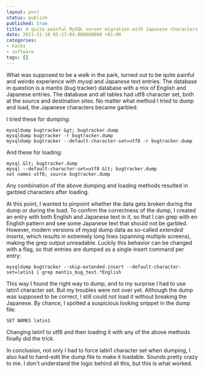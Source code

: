 ```yaml
---
layout: post
status: publish
published: true
title: A quite painful MySQL server migration with Japanese characters and utf-8
date: 2011-11-18 05:27:04.000000000 +01:00
categories:
- hacks
- software
tags: []
---
```

What was supposed to be a walk in the park, turned out to be quite painful and weirdo experience with mysql and Japanese text entries. The database in question is a mantis (bug tracker) database with a mix of English and Japanese entries. The database and all tables had utf8 character set, both at the source and destination sites. No matter what method I tried to dump and load, the Japanese characters became garbled.

I tried these for dumping:

```
mysqldump bugtracker &gt; bugtracker.dump
mysqldump bugtracker -r bugtracker.dump
mysqldump bugtracker --default-character-set=utf8 -r bugtracker.dump
```

And these for loading:

```
mysql &lt; bugtracker.dump
mysql --default-character-set=utf8 &lt; bugtracker.dump
set names utf8; source bugtracker.dump
```

Any combination of the above dumping and loading methods resulted in garbled characters after loading.

At this point, I wanted to pinpoint whether the data gets broken during the dump or during the load. To confirm the correctness of the dump, I created an entry with both English and Japanese text in it, so that I can grep with en English pattern and see some Japanese text that should not be garbled. However, modern versions of mysql dump data as so-called *extended inserts*, which results in extremely long lines (spanning multiple screens), making the grep output unreadable. Luckily this behavior can be changed with a flag, so that entries are dumped as a single insert command per entry:

```
mysqldump bugtracker --skip-extended-insert --default-character-set=latin1 | grep mantis_bug_text.*English
```

This way I found the right way to dump, and to my surprise I had to use latin1 character set. But my troubles were not over yet. Although the dump was supposed to be correct, I still could not load it without breaking the Japanese. By chance, I spotted a suspicious looking snippet in the dump file:

```
SET NAMES latin1
```

Changing latin1 to utf8 and then loading it with any of the above methods finally did the trick.

In conclusion, not only I had to force latin1 character set when dumping, I also had to hand-edit the dump file to make it loadable. Sounds pretty crazy to me. I don't understand the logic behind all this, but this is what worked.
